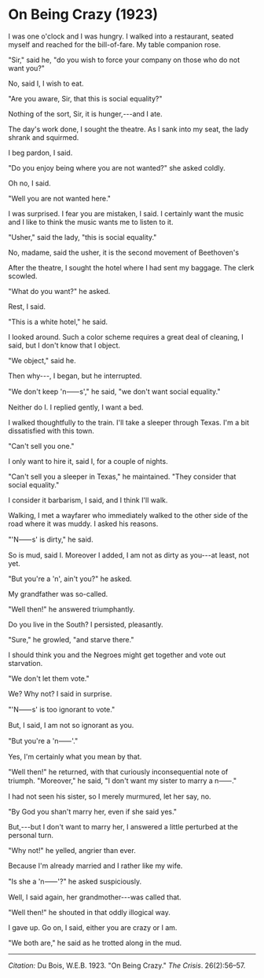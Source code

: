 <!--
title:   On Being Crazy
author:  Du Bois, W.E.B.
journal: The Crisis
year:    1923
volume:  26
issue:   2
pages:   56-57
-->
# On Being Crazy (1923)

I was one o'clock and I was hungry. I walked into a restaurant, seated myself and reached for the bill-of-fare. My table companion rose.

"Sir," said he, "do you wish to force your company on those who do not want you?"

No, said I, I wish to eat.

"Are you aware, Sir, that this is social equality?"

Nothing of the sort, Sir, it is hunger,---and I ate.

The day's work done, I sought the theatre. As I sank into my seat, the lady shrank and squirmed.

I beg pardon, I said.

"Do you enjoy being where you are not wanted?" she asked coldly.

Oh no, I said.

"Well you are not wanted here."

I was surprised. I fear you are mistaken, I said. I certainly want the music and I like to think the music wants me to listen to it.

"Usher," said the lady, "this is social equality."

No, madame, said the usher, it is the second movement of Beethoven's

After the theatre, I sought the hotel where I had sent my baggage. The clerk scowled.

"What do you want?" he asked.

Rest, I said.

"This is a white hotel," he said.

I looked around. Such a color scheme requires a great deal of cleaning, I said, but I don't know that I object.

"We object," said he.

Then why---, I began, but he interrupted.

"We don't keep 'n&#11834;s'," he said, "we don't want social equality."

Neither do I. I replied gently, I want a bed.

I walked thoughtfully to the train. I'll take a sleeper through Texas. I'm a bit dissatisfied with this town.

"Can't sell you one."

I only want to hire it, said I, for a couple of nights.

"Can't sell you a sleeper in Texas," he maintained. "They consider that social equality."

I consider it barbarism, I said, and I think I'll walk.

Walking, I met a wayfarer who immediately walked to the other side of the road where it was muddy. I asked his reasons.

"'N&#11834;s' is dirty," he said.

So is mud, said I. Moreover I added, I am not as dirty as you---at least, not yet.

"But you're a 'n', ain't you?" he asked.

My grandfather was so-called.

"Well then!" he answered triumphantly.

Do you live in the South? I persisted, pleasantly.

"Sure," he growled, "and starve there."

I should think you and the Negroes might get together and vote out starvation.

"We don't let them vote."

We? Why not? I said in surprise.

"'N&#11834;s' is too ignorant to vote."

But, I said, I am not so ignorant as you.

"But you're a 'n&#11834;'."

Yes, I'm certainly what you mean by that.

"Well then!" he returned, with that curiously inconsequential note of triumph. "Moreover," he said, "I don't want my sister to marry a n&#11834;."

I had not seen his sister, so I merely murmured, let her say, no.

"By God you shan't marry her, even if she said yes."

But,---but I don't want to marry her, I answered a little perturbed at the personal turn.

"Why not!" he yelled, angrier than ever.

Because I'm already married and I rather like my wife.

"Is she a 'n&#11834;'?" he asked suspiciously.

Well, I said again, her grandmother---was called that.

"Well then!" he shouted in that oddly illogical way.

I gave up. Go on, I said, either you are crazy or I am.

"We both are," he said as he trotted along in the mud.

______________
*Citation:* Du Bois, W.E.B. 1923. "On Being Crazy." *The Crisis*. 26(2):56&ndash;57.